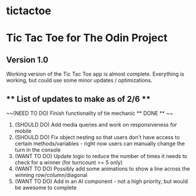 # tictactoe
# Tic Tac Toe for The Odin Project

## Version 1.0
Working version of the Tic Tac Toe app is almost complete. Everything is working, but could use some minor updates / optimizations.

## ** List of updates to make as of 2/6 **

~~(NEED TO DO) Finish functionality of tie mechanic ** DONE ** ~~
1. (SHOULD DO) Add media queries and work on responsiveness for mobile
2. (SHOULD DO) Fix object nesting so that users don't have access to certain methods/variables - right now users can manually change the turn in the console
3. (WANT TO DO) Update logic to reduce the number of times it needs to check for a winner (for turncount >= 5 only)
4. (WANT TO DO) Possibly add some animations to show a line across the winning row/column/diagonal
5. (WANT TO DO) Add in an AI component - not a high priority, but would be awesome to complete 
